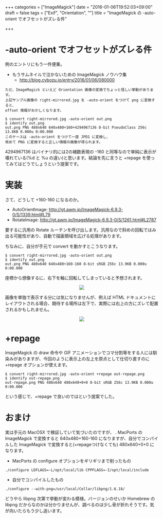 +++
categories = ["ImageMagick"]
date = "2016-01-06T19:52:03+09:00"
draft = false
tags = ["Exif", "Orientation", ""]
title = "ImageMagick の -auto-orient でオフセットがズレる件"

+++

# -auto-orient でオフセットがズレる件

例のエントリにもう一件便乗。

* もうサムネイルで泣かないための ImageMagick ノウハウ集
   * http://blog.cybozu.io/entry/2016/01/06/080000

```
ただ、ImageMagick といえど Orientation 画像の変換でちょっと怪しい挙動があります。
上記サンプル画像の right-mirrored.jpg を -auto-orient をつけて png に変換すると、
offset 情報がおかしくなります。

$ convert right-mirrored.jpg -auto-orient out.png
$ identify out.png
out.png PNG 480x640 640x480+160+4294967136 8-bit PseudoClass 256c 13.8KB 0.000u 0:00.000
このケースは -auto-orient をつけて一度 JPEG に変換し、
改めて PNG に変換すると正しい情報の画像が得られます。
```

4294967136 はバイナリ的には2の補数表現の -160 と同等なので単純に表示が壊れている(%d と %u の違い)と思います。結論を先に言うと +repage を使ってみてはどうでしょうという提案です。

# 実装

さて、どうして +160-160 になるのか。

 * AutoOrientImage: http://gt.awm.jp/ImageMagick-6.9.3-0/S/1339.html#L79
 * RotateImage: http://gt.awm.jp/ImageMagick-6.9.3-0/S/1261.html#L2787

要するに汎用の Rotate ルーチンを呼び出します。汎用なので斜めの回転ではみ出る可能性があり、自動で描画領域を広げる処理があります。

ちなみに、自分が手元で convert を動かすとこうなります。

```
$ convert right-mirrored.jpg -auto-orient out.png
$ identify out.png
out.png PNG 480x640 640x480+160-160 8-bit sRGB 256c 13.9KB 0.000u 0:00.000
```

座標から想像するに、右下を軸に回転してしまっていると予想されます。

<center> <img src="/2016/01/06/1.jpg" /> </center>

画像を単独で表示する分には気になりませんが、例えば HTML ドキュメントにレイアウトされる場合、期待する場所は左下で、実際には右上の方にズレて配置されるかもしれません。

<center> <img src="/2016/01/06/2.jpg" /> </center>

# +repage

ImageMagick の draw 命令や GIF アニメーションでコマ分割等をする人には馴染みがありますが、今回のように表示上の左上を原点として仕切り直すのに +repage オプションが使えます。

```
$ convert right-mirrored.jpg -auto-orient +repage out-repage.png
$ identify out-repage.png
out-repage.png PNG 480x640 480x640+0+0 8-bit sRGB 256c 13.9KB 0.000u 0:00.000
```

という感じで、+repage で良いのではという提案でした。

# おまけ

実は手元の MacOSX で検証していて気づいたのですが、 . MacPorts の ImageMagick で変換すると 640x480+160-160 になりますが、自分でコンパイルした ImageMagick で変換すると(+repageつけなくても) 480x640+0+0 になります。

* MacPorts の configure オプションをギリギリまで削ったもの

```
./configure LDFLAGS=-L/opt/local/lib CPPFLAGS=-I/opt/local/include
```

* 自分でコンパイルしたもの
```
./configure --with-png=/usr/local/Cellar/libpng/1.6.18/
```

どうやら libpng 次第で挙動が変わる模様。バージョンのせいか Homebrew の libpng だからなのかは分かりませんが、調べるのは少し骨が折れそうです。気が向いたらもう少し追います。
